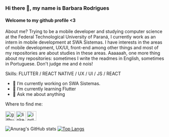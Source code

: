 ### Hi there 👋, my name is Barbara Rodrigues
#### Welcome to my github profile <3
About me? Trying to be a mobile developer and studying computer science at the Federal Technological University of Paraná, I currently work as an intern in mobile development at SWA Sistemas.
I have interests in the areas of mobile development, UX/UI, front-end among other things and most of my repositories are about studies in these areas.
Aaaaaah, one more thing about my repositories: sometimes I write the readmes in English, sometimes in Portuguese. Don't judge me and é nois!

Skills: FLUTTER / REACT NATIVE / UX / UI / JS / REACT

- 🔭 I’m currently working on SWA Sistemas. 
- 🌱 I’m currently learning Flutter 
- 💬 Ask me about anything 

Where to find me:

[<img src='https://cdn.jsdelivr.net/npm/simple-icons@3.0.1/icons/github.svg' alt='github' height='30'>](https://github.com/BarbaraLest)  [<img src='https://cdn.jsdelivr.net/npm/simple-icons@3.0.1/icons/linkedin.svg' alt='linkedin' height='30'>](https://www.linkedin.com/in/https://www.linkedin.com/in/barbara-rodrigues-1231b2156//)  [<img src='https://cdn.jsdelivr.net/npm/simple-icons@3.0.1/icons/instagram.svg' alt='instagram' height='30'>](https://www.instagram.com/https://www.instagram.com/barbara__rs//)  

![Anurag's GitHub stats](https://github-readme-stats.vercel.app/api?username=BarbaraLest&show_icons=true&theme=jolly) [![Top Langs](https://github-readme-stats.vercel.app/api/top-langs/?username=BarbaraLest&layout=compact)](https://github.com/BarbaraLest/github-readme-stats)
